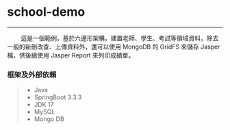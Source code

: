 # school-demo
<hr />

&emsp;&emsp; 這是一個範例，基於六邊形架構，建置老師、學生、考試等領域資料，除去一般的新刪改查、上傳資料外，還可以使用 MongoDB 的 GridFS 來儲存 Jasper 檔，供後續使用 Jasper Report 來列印成績單。

<h3>框架及外部依賴</h3>

>* Java
>* SpringBoot 3.3.3
>* JDK 17
>* MySQL
>* Mongo DB

<br/>

 
